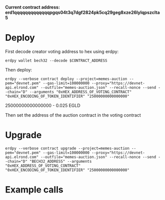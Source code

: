 **Current contract address: erd1qqqqqqqqqqqqqpgqs04t3q7dgf2824pk5cq29geg8xze26lylqpszclta5**

# Deploy

First decode creator voting address to hex using erdpy:

`erdpy wallet bech32 --decode $CONTRACT_ADDRESS`

Then deploy:

`erdpy --verbose contract deploy --project=memes-auction --pem="devnet.pem" --gas-limit=100000000 --proxy="https://devnet-api.elrond.com" --outfile="memes-auction.json" --recall-nonce --send --chain="D" --arguments "0xHEX_ADDRESS_OF_VOTING_CONTRACT" "0xHEX_ENCODING_OF_TOKEN_IDENTIFIER" "25000000000000000"`

25000000000000000 - 0.025 EGLD

Then set the address of the auction contract in the voting contract

# Upgrade

`erdpy --verbose contract upgrade --project=memes-auction --pem="devnet.pem" --gas-limit=100000000 --proxy="https://devnet-api.elrond.com" --outfile="memes-auction.json" --recall-nonce --send --chain="D" "BECH32_ADDRESS" --arguments "0xHEX_ADDRESS_OF_VOTING_CONTRACT" "0xHEX_ENCODING_OF_TOKEN_IDENTIFIER" "25000000000000000"`

# Example calls
